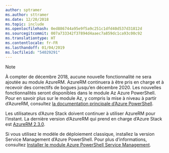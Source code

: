 ```yaml
---
author: sptramer
ms.author: sttramer
ms.date: 12/20/2018
ms.topic: include
ms.openlocfilehash: 0ed886744a95e9f5a9c251c1dfd40d537d31812d
ms.sourcegitcommit: 007a733342f37894d4aaec7a859dc1ca93c00c92
ms.translationtype: HT
ms.contentlocale: fr-FR
ms.lasthandoff: 01/04/2019
ms.locfileid: "54029291"
---
```

> [!NOTE]
> 
> À compter de décembre 2018, aucune nouvelle fonctionnalité ne sera ajoutée au module AzureRM. AzureRM continuera à être pris en charge et à recevoir des correctifs de bogues jusqu’en décembre 2020. Les nouvelles fonctionnalités seront disponibles dans le module Az Azure PowerShell. Pour en savoir plus sur le module Az, y compris la mise à niveau à partir d’AzureRM, consultez [la documentation principale d’Azure PowerShell](/powershell/azure).
>
> Les utilisateurs d’Azure Stack doivent continuer à utiliser AzureRM pour l’instant. La dernière version d’AzureRM qui prend en charge d’Azure Stack est [AzureRM 2.3.0](/powershell/azure/azurerm?view=azurermps-2.3.0).
>
> Si vous utilisez le modèle de déploiement classique, installez la version Service Management d’Azure PowerShell.
> Pour plus d’informations, consultez [Installer le module Azure PowerShell Service Management](/powershell/azure/servicemanagement/install-azure-ps).
